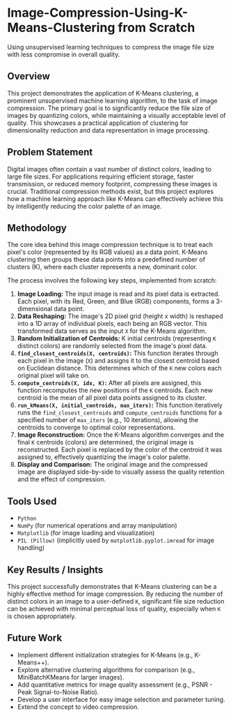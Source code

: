 # Image-Compression-Using-K-Means-Clustering from Scratch

Using unsupervised learning techniques to compress the image file size with less compromise in overall quality.

## Overview

This project demonstrates the application of K-Means clustering, a prominent unsupervised machine learning algorithm, to the task of image compression. The primary goal is to significantly reduce the file size of images by quantizing colors, while maintaining a visually acceptable level of quality. This showcases a practical application of clustering for dimensionality reduction and data representation in image processing.

## Problem Statement

Digital images often contain a vast number of distinct colors, leading to large file sizes. For applications requiring efficient storage, faster transmission, or reduced memory footprint, compressing these images is crucial. Traditional compression methods exist, but this project explores how a machine learning approach like K-Means can effectively achieve this by intelligently reducing the color palette of an image.

## Methodology

The core idea behind this image compression technique is to treat each pixel's color (represented by its RGB values) as a data point. K-Means clustering then groups these data points into a predefined number of clusters (K), where each cluster represents a new, dominant color.

The process involves the following key steps, implemented from scratch:

1.  **Image Loading:** The input image is read and its pixel data is extracted. Each pixel, with its Red, Green, and Blue (RGB) components, forms a 3-dimensional data point.
2.  **Data Reshaping:** The image's 2D pixel grid (height x width) is reshaped into a 1D array of individual pixels, each being an RGB vector. This transformed data serves as the input `X` for the K-Means algorithm.
3.  **Random Initialization of Centroids:** K initial centroids (representing `K` distinct colors) are randomly selected from the image's pixel data.
4.  **`find_closest_centroids(X, centroids)`:** This function iterates through each pixel in the image (`X`) and assigns it to the closest centroid based on Euclidean distance. This determines which of the `K` new colors each original pixel will take on.
5.  **`compute_centroids(X, idx, K)`:** After all pixels are assigned, this function recomputes the new positions of the `K` centroids. Each new centroid is the mean of all pixel data points assigned to its cluster.
6.  **`run_kMeans(X, initial_centroids, max_iters)`:** This function iteratively runs the `find_closest_centroids` and `compute_centroids` functions for a specified number of `max_iters` (e.g., 10 iterations), allowing the centroids to converge to optimal color representations.
7.  **Image Reconstruction:** Once the K-Means algorithm converges and the final `K` centroids (colors) are determined, the original image is reconstructed. Each pixel is replaced by the color of the centroid it was assigned to, effectively quantizing the image's color palette.
8.  **Display and Comparison:** The original image and the compressed image are displayed side-by-side to visually assess the quality retention and the effect of compression.

## Tools Used

* `Python`
* `NumPy` (for numerical operations and array manipulation)
* `Matplotlib` (for image loading and visualization)
* `PIL (Pillow)` (implicitly used by `matplotlib.pyplot.imread` for image handling)

## Key Results / Insights

This project successfully demonstrates that K-Means clustering can be a highly effective method for image compression. By reducing the number of distinct colors in an image to a user-defined `K`, significant file size reduction can be achieved with minimal perceptual loss of quality, especially when `K` is chosen appropriately.






## Future Work

* Implement different initialization strategies for K-Means (e.g., K-Means++).
* Explore alternative clustering algorithms for comparison (e.g., MiniBatchKMeans for larger images).
* Add quantitative metrics for image quality assessment (e.g., PSNR - Peak Signal-to-Noise Ratio).
* Develop a user interface for easy image selection and parameter tuning.
* Extend the concept to video compression.
